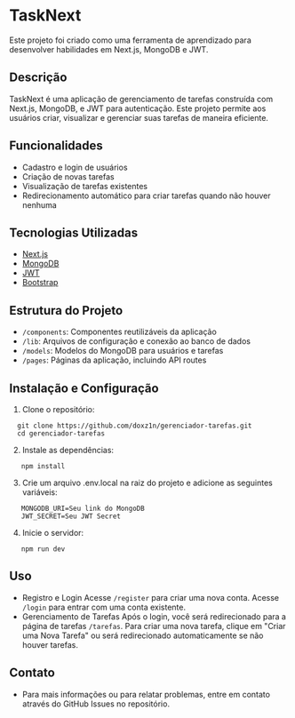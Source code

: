 # TaskNext

Este projeto foi criado como uma ferramenta de aprendizado para desenvolver habilidades em Next.js, MongoDB e JWT.

## Descrição

TaskNext é uma aplicação de gerenciamento de tarefas construída com Next.js, MongoDB, e JWT para autenticação. Este projeto permite aos usuários criar, visualizar e gerenciar suas tarefas de maneira eficiente.

## Funcionalidades

- Cadastro e login de usuários
- Criação de novas tarefas
- Visualização de tarefas existentes
- Redirecionamento automático para criar tarefas quando não houver nenhuma

## Tecnologias Utilizadas

- [Next.js](https://nextjs.org/)
- [MongoDB](https://www.mongodb.com/)
- [JWT](https://jwt.io/)
- [Bootstrap](https://getbootstrap.com/)

## Estrutura do Projeto

- `/components`: Componentes reutilizáveis da aplicação
- `/lib`: Arquivos de configuração e conexão ao banco de dados
- `/models`: Modelos do MongoDB para usuários e tarefas
- `/pages`: Páginas da aplicação, incluindo API routes

## Instalação e Configuração

1. Clone o repositório:

```
  git clone https://github.com/doxz1n/gerenciador-tarefas.git
  cd gerenciador-tarefas
```

2. Instale as dependências:

```
   npm install
```

3. Crie um arquivo .env.local na raiz do projeto e adicione as seguintes variáveis:

```
   MONGODB_URI=Seu link do MongoDB
   JWT_SECRET=Seu JWT Secret
```

4. Inicie o servidor:

```
   npm run dev
```

## Uso

- Registro e Login
  Acesse `/register` para criar uma nova conta.
  Acesse `/login` para entrar com uma conta existente.
- Gerenciamento de Tarefas
  Após o login, você será redirecionado para a página de tarefas `/tarefas`.
  Para criar uma nova tarefa, clique em "Criar uma Nova Tarefa" ou será redirecionado automaticamente se não houver tarefas.

## Contato

- Para mais informações ou para relatar problemas, entre em contato através do GitHub Issues no repositório.

